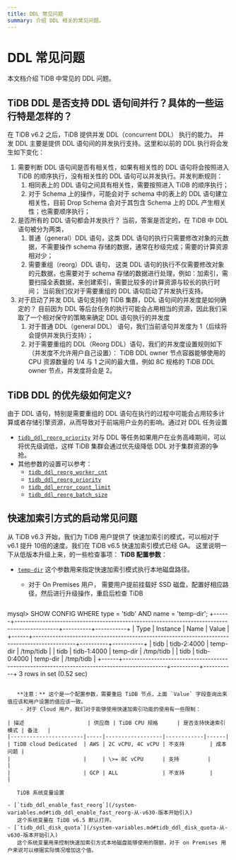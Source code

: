 ```yaml
---
title: DDL 常见问题
summary: 介绍 DDL 相关的常见问题。
---
```


# DDL 常见问题

本文档介绍 TiDB 中常见的 DDL 问题。

## TiDB DDL 是否支持 DDL 语句间并行？具体的一些运行特是怎样的？ 

在 TiDB v6.2 之后，TiDB 提供并发 DDL（concurrent DDL） 执行的能力。 并发 DDL 主要是提供 DDL 语句间的并发执行支持。这里和以前的 DDL 执行将会发生如下变化：

1. 需要判断 DDL 语句间是否有相关性，如果有相关性的 DDL 语句将会按照进入 TiDB 的顺序执行，没有相关性的 DDL 语句可以并发执行。并发判断规则：
   1. 相同表上的 DDL 语句之间具有相关性，需要按照进入 TiDB 的顺序执行；
   2. 对于 Schema 上的操作，可能会对于 schema 中的表上的 DDL 语句建立相关性，目前 Drop Schema 会对于其包含 Schema 上的 DDL 产生相关性；也需要顺序执行；
2. 是否所有的 DDL 语句都会并发执行？
   当前，答案是否定的，在 TiDB 中 DDL 语句被分为两类，
   1. 普通（general）DDL 语句，这类 DDL 语句的执行只需要修改对象的元数据，不需要操作 schema 存储的数据，通常在秒级完成；需要的计算资源相对少；
   2. 需要重组（reorg）DDL 语句， 这类 DDL 语句的执行不仅需要修改对象的元数据，也需要对于 schema 存储的数据进行处理，例如：加索引，需要扫描全表数据，来创建索引，需要比较多的计算资源与较长的执行时间；
   当前我们仅对于需要重组的 DDL 语句启动了并发执行支持。
3. 对于启动了并发 DDL 语句支持的 TiDB 集群，DDL 语句间的并发度是如何确定的？
   目前因为 DDL 等后台任务的执行可能会占用相当的资源，因此我们采取了一个相对保守的策略来确定 DDL 语句执行的并发度
   1. 对于普通 DDL（general DDL） 语句，我们当前语句并发度为 1（后续将会提供并发执行支持）；
   2. 对于需要重组的 DDL（Reorg DDL）语句，我们的并发度设置规则如下（并发度不允许用户自己设置）： 
   TiDB DDL owner 节点容器能够使用的 CPU 资源数量的 1/4 与 1 之间的最大值，例如 8C 规格的 TiDB DDL owner 节点，并发度将会是 2。

## TiDB DDL 的优先级如何定义?

   由于 DDL 语句，特别是需要重组的 DDL 语句在执行的过程中可能会占用较多计算或者存储引擎资源，从而导致对于前端用户业务的影响。通过对 DDL 任务设置 

- [`tidb_ddl_reorg_priority`](/system-variables.md#tidb_ddl_reorg_priority)
   对与 DDL 等任务如果用户在业务高峰期间，可以将优先级调低，这样 TiDB 集群会通过优先级降低 DDL 对于集群资源的争抢。
- 其他参数的设置可以参考：
    - [`tidb_ddl_reorg_worker_cnt`](/system-variables.md#tidb_ddl_reorg_worker_cnt)
    - [`tidb_ddl_reorg_priority`](/system-variables.md#tidb_ddl_reorg_priority)
    - [`tidb_ddl_error_count_limit`](/system-variables.md#tidb_ddl_error_count_limit)
    - [`tidb_ddl_reorg_batch_size`](/system-variables.md#tidb_ddl_reorg_batch_size)

## 快速加索引方式的启动常见问题

   从 TiDB v6.3 开始，我们为 TiDB 用户提供了 快速加索引的模式，可以相对于 v6.1 提升 10倍的速度。我们在 TiDB v6.5 快速加索引模式已经 GA。
   这里说明一下从低版本升级上来，的一些检查事项：
   **TiDB 配置参数**：

- [`temp-dir`](/tidb-configuration-file#temp-dir-new-in-v630) 这个参数用来指定快速加索引模式执行本地磁盘路径。
    - 对于 On Premises 用户， 需要用户提前挂载好 SSD 磁盘，配置好相应路径，然后进行升级操作，重启后检查 TiDB

   ```sql

mysql> SHOW CONFIG WHERE type = 'tidb' AND name = 'temp-dir';
+------+---------------------------------------------------------------------------------------------+----------+-----------+
| Type | Instance                                                                                    | Name     | Value     |
+------+---------------------------------------------------------------------------------------------+----------+-----------+
| tidb | tidb-2:4000 | temp-dir | /tmp/tidb |
| tidb | tidb-1:4000 | temp-dir | /tmp/tidb |
| tidb | tidb-0:4000 | temp-dir | /tmp/tidb |
+------+---------------------------------------------------------------------------------------------+----------+-----------+
3 rows in set (0.52 sec)

```

   **注意：** 这个是一个配置参数，需要重启 TiDB 节点，上面 `Value` 字段查询出来值应该和用户设置的值应该一致。
    - 对于 Cloud 用户，我们对于能够使用快速加索引功能的使用有一些限制：

| 描述                    | 供应商 | TiDB CPU 规格      | 是否支持快速索引模式 | 备注   |
|-----------------------|-----|------------------|------------|------|
| TiDB cloud Dedicated  | AWS | 2C vCPU, 4C vCPU | 不支持        | 成本问题 |
|                       |     | \>= 8C vCPU      | 支持         |      |
|                       | GCP | ALL              | 不支持        |      |

   TiDB 系统变量设置

- [`tidb_ddl_enable_fast_reorg`](/system-variables.md#tidb_ddl_enable_fast_reorg-从-v630-版本开始引入)
   这个系统变量在 TiDB v6.5 默认打开。
- [`tidb_ddl_disk_quota`](/system-variables.md#tidb_ddl_disk_quota-从-v630-版本开始引入)
   这个系统变量用来控制快速加索引方式本地磁盘能够使用的限额，对于 on Premises 用户来说可以根据实际情况增加这个值。